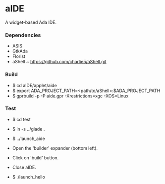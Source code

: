 # aIDE
A widget-based Ada IDE.

### Dependencies

- ASIS
- GtkAda
- Florist
- aShell ~ https://github.com/charlie5/aShell.git


### Build

- $ cd aIDE/applet/aide
- $ export ADA_PROJECT_PATH=<path/to/aShell>:$ADA_PROJECT_PATH
- $ gprbuild -p -P aide.gpr -Xrestrictions=xgc -XOS=Linux

### Test

- $ cd test
- $ ln -s ../glade .
- $ ../launch_aide

 - Open the 'builder' expander (bottom left).
 - Click on 'build' button.
 - Close aIDE.


- $ ./launch_hello
